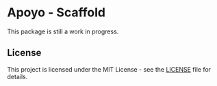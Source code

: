 # Apoyo - Scaffold

This package is still a work in progress.

## License

This project is licensed under the MIT License - see the [LICENSE](LICENSE) file for details.
